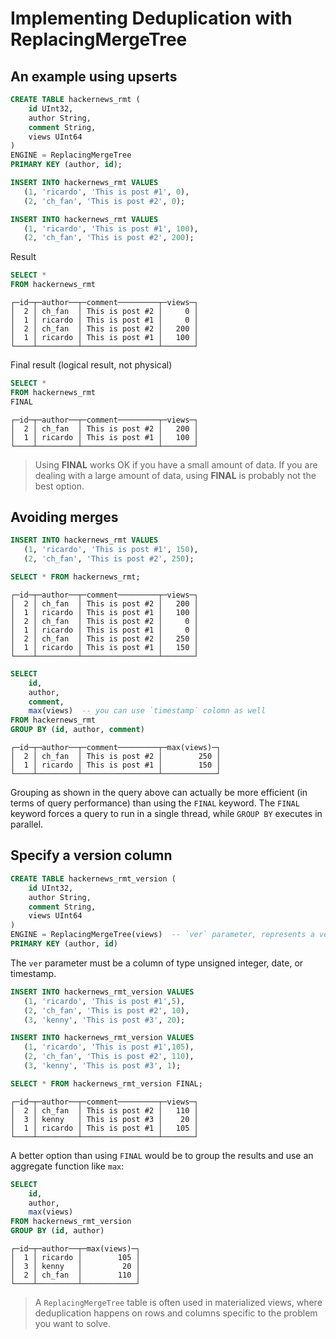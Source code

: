 # Implementing Deduplication with ReplacingMergeTree

## An example using upserts
```sql
CREATE TABLE hackernews_rmt (
    id UInt32,
    author String, 
    comment String,
    views UInt64
) 
ENGINE = ReplacingMergeTree 
PRIMARY KEY (author, id);
```
```sql
INSERT INTO hackernews_rmt VALUES 
   (1, 'ricardo', 'This is post #1', 0),
   (2, 'ch_fan', 'This is post #2', 0);
```
```sql
INSERT INTO hackernews_rmt VALUES 
   (1, 'ricardo', 'This is post #1', 100),
   (2, 'ch_fan', 'This is post #2', 200);
```

Result
```sql
SELECT *
FROM hackernews_rmt
```
```
┌─id─┬─author──┬─comment─────────┬─views─┐
│  2 │ ch_fan  │ This is post #2 │     0 │
│  1 │ ricardo │ This is post #1 │     0 │
│  2 │ ch_fan  │ This is post #2 │   200 │
│  1 │ ricardo │ This is post #1 │   100 │
└────┴─────────┴─────────────────┴───────┘
```

Final result (logical result, not physical)
```sql
SELECT *
FROM hackernews_rmt
FINAL
```
```
┌─id─┬─author──┬─comment─────────┬─views─┐
│  2 │ ch_fan  │ This is post #2 │   200 │
│  1 │ ricardo │ This is post #1 │   100 │
└────┴─────────┴─────────────────┴───────┘
```
>Using **FINAL** works OK if you have a small amount of data. If you are dealing with a large amount of data,
>using **FINAL** is probably not the best option.

## Avoiding merges
```sql
INSERT INTO hackernews_rmt VALUES 
   (1, 'ricardo', 'This is post #1', 150),
   (2, 'ch_fan', 'This is post #2', 250);

SELECT * FROM hackernews_rmt;
```
```
┌─id─┬─author──┬─comment─────────┬─views─┐
│  2 │ ch_fan  │ This is post #2 │   200 │
│  1 │ ricardo │ This is post #1 │   100 │
│  2 │ ch_fan  │ This is post #2 │     0 │
│  1 │ ricardo │ This is post #1 │     0 │
│  2 │ ch_fan  │ This is post #2 │   250 │
│  1 │ ricardo │ This is post #1 │   150 │
└────┴─────────┴─────────────────┴───────┘
```
```sql
SELECT
    id,
    author,
    comment,
    max(views)  -- you can use `timestamp` colomn as well
FROM hackernews_rmt
GROUP BY (id, author, comment)
```
```
┌─id─┬─author──┬─comment─────────┬─max(views)─┐
│  2 │ ch_fan  │ This is post #2 │        250 │
│  1 │ ricardo │ This is post #1 │        150 │
└────┴─────────┴─────────────────┴────────────┘
```
Grouping as shown in the query above can actually be more efficient (in terms of query performance) 
than using the `FINAL` keyword. The `FINAL` keyword forces a query to run in a single thread, 
while `GROUP BY` executes in parallel.


## Specify a version column
```sql
CREATE TABLE hackernews_rmt_version (
    id UInt32,
    author String, 
    comment String,
    views UInt64
) 
ENGINE = ReplacingMergeTree(views)  -- `ver` parameter, represents a version column
PRIMARY KEY (author, id)
```
The `ver` parameter must be a column of type unsigned integer, date, or timestamp.

```sql
INSERT INTO hackernews_rmt_version VALUES 
   (1, 'ricardo', 'This is post #1',5),
   (2, 'ch_fan', 'This is post #2', 10),
   (3, 'kenny', 'This is post #3', 20);

INSERT INTO hackernews_rmt_version VALUES 
   (1, 'ricardo', 'This is post #1',105),
   (2, 'ch_fan', 'This is post #2', 110),
   (3, 'kenny', 'This is post #3', 1);

SELECT * FROM hackernews_rmt_version FINAL;
```
```
┌─id─┬─author──┬─comment─────────┬─views─┐
│  2 │ ch_fan  │ This is post #2 │   110 │
│  3 │ kenny   │ This is post #3 │    20 │
│  1 │ ricardo │ This is post #1 │   105 │
└────┴─────────┴─────────────────┴───────┘
```

A better option than using `FINAL` would be to group the results and use an aggregate function like `max`:
```sql
SELECT
    id,
    author,
    max(views)
FROM hackernews_rmt_version
GROUP BY (id, author)
```
```
┌─id─┬─author──┬─max(views)─┐
│  1 │ ricardo │        105 │
│  3 │ kenny   │         20 │
│  2 │ ch_fan  │        110 │
└────┴─────────┴────────────┘
```

> A `ReplacingMergeTree` table is often used in materialized views, where deduplication happens on rows and 
> columns specific to the problem you want to solve.